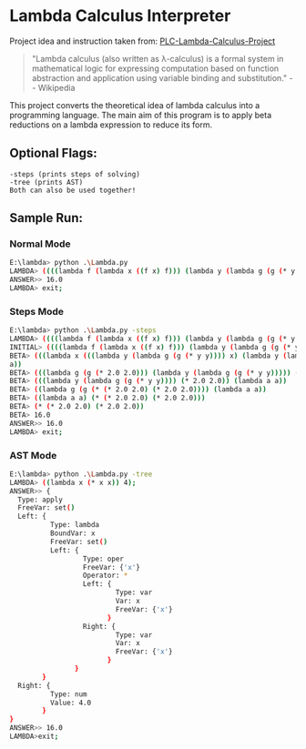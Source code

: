 # Lambda Calculus Interpreter
Project idea and instruction taken from: [PLC-Lambda-Calculus-Project](https://tinman.cs.gsu.edu/~raj/4330/sp22/honors-grad-project/)

<blockquote>"Lambda calculus (also written as λ-calculus) is a formal system in mathematical logic for expressing computation based on function abstraction and application using variable binding and substitution." -- Wikipedia </blockquote> 

This project converts the theoretical idea of lambda calculus into a programming language. The main aim of this program is to apply beta reductions on a lambda expression to reduce its form.  

## Optional Flags:
```
-steps (prints steps of solving)
-tree (prints AST)
Both can also be used together!
```

## Sample Run:
### Normal Mode
```bash
E:\lambda> python .\Lambda.py
LAMBDA> ((((lambda f (lambda x ((f x) f))) (lambda y (lambda g (g (* y y))))) 2) (lambda a a));
ANSWER>> 16.0
LAMBDA> exit;
```

### Steps Mode 
```bash
E:\lambda> python .\Lambda.py -steps
LAMBDA> ((((lambda f (lambda x ((f x) f))) (lambda y (lambda g (g (* y y))))) 2) (lambda a a));
INITIAL> ((((lambda f (lambda x ((f x) f))) (lambda y (lambda g (g (* y y))))) 2.0) (lambda a a))
BETA> (((lambda x (((lambda y (lambda g (g (* y y)))) x) (lambda y (lambda g (g (* y y)))))) 2.0) (lambda a 
a))
BETA> (((lambda g (g (* 2.0 2.0))) (lambda y (lambda g (g (* y y))))) (lambda a a))
BETA> (((lambda y (lambda g (g (* y y)))) (* 2.0 2.0)) (lambda a a))
BETA> ((lambda g (g (* (* 2.0 2.0) (* 2.0 2.0)))) (lambda a a))
BETA> ((lambda a a) (* (* 2.0 2.0) (* 2.0 2.0)))
BETA> (* (* 2.0 2.0) (* 2.0 2.0))
BETA> 16.0
ANSWER>> 16.0
LAMBDA> exit;
```


### AST Mode
```bash
E:\lambda> python .\Lambda.py -tree
LAMBDA> ((lambda x (* x x)) 4);
ANSWER>> {  
  Type: apply
  FreeVar: set()
  Left: {
          Type: lambda
          BoundVar: x
          FreeVar: set()
          Left: {
                  Type: oper
                  FreeVar: {'x'}
                  Operator: *
                  Left: {
                          Type: var
                          Var: x
                          FreeVar: {'x'}
                        }
                  Right: {
                          Type: var
                          Var: x
                          FreeVar: {'x'}
                        }
                }
        }
  Right: {
          Type: num
          Value: 4.0
        }
}
ANSWER>> 16.0
LAMBDA>exit;
```
